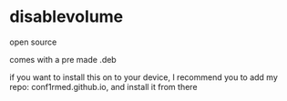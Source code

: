 # disablevolume
open source

comes with a pre made .deb

if you want to install this on to your device, I recommend you to add my repo: conf1rmed.github.io, and install it from there
